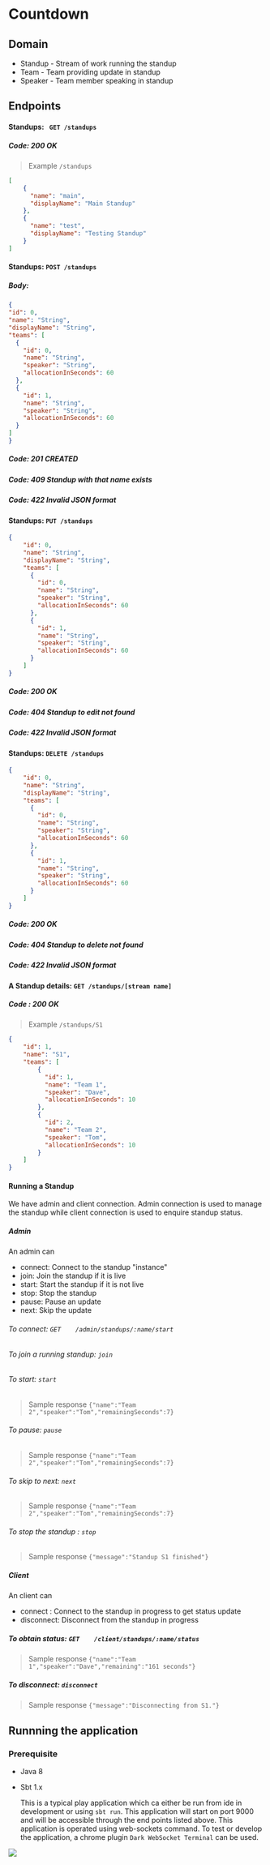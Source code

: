 # Countdown

## Domain
  - Standup - Stream of work running the standup
  - Team - Team providing update in standup
  - Speaker - Team member speaking in standup
## Endpoints
  #### Standups: ``` GET /standups```
  ##### Code: 200 OK
  > Example ```/standups```
```json
[
    {
      "name": "main",
      "displayName": "Main Standup"
    },
    {
      "name": "test",
      "displayName": "Testing Standup"
    }
]
```
  #### Standups: ``` POST /standups ```
  ##### Body: 
  ```json
 {
  "id": 0,
  "name": "String",
  "displayName": "String",
  "teams": [
    {
      "id": 0,
      "name": "String",
      "speaker": "String",
      "allocationInSeconds": 60
    }, 
    {
      "id": 1,
      "name": "String",
      "speaker": "String",
      "allocationInSeconds": 60
    }
  ]
 } 
  ```
  ##### Code: 201 CREATED
  ##### Code: 409 Standup with that name exists
  ##### Code: 422 Invalid JSON format
  
  #### Standups: ``` PUT /standups ```
```json
{
    "id": 0,
    "name": "String",
    "displayName": "String",
    "teams": [
      {
        "id": 0,
        "name": "String",
        "speaker": "String",
        "allocationInSeconds": 60
      }, 
      {
        "id": 1,
        "name": "String",
        "speaker": "String",
        "allocationInSeconds": 60
      }
    ]
} 
```
   ##### Code: 200 OK
   ##### Code: 404 Standup to edit not found
   ##### Code: 422 Invalid JSON format
   
  #### Standups: ``` DELETE /standups ```
```json
{
    "id": 0,
    "name": "String",
    "displayName": "String",
    "teams": [
      {
        "id": 0,
        "name": "String",
        "speaker": "String",
        "allocationInSeconds": 60
      }, 
      {
        "id": 1,
        "name": "String",
        "speaker": "String",
        "allocationInSeconds": 60
      }
    ]
} 
```
   ##### Code: 200 OK
   ##### Code: 404 Standup to delete not found
   ##### Code: 422 Invalid JSON format
   
  #### A Standup details: ```GET /standups/[stream name]```
  ##### Code : 200 OK
 > Example ```/standups/S1```
```json
{
    "id": 1,
    "name": "S1",
    "teams": [
        {
          "id": 1,
          "name": "Team 1",
          "speaker": "Dave",
          "allocationInSeconds": 10
        },
        {
          "id": 2,
          "name": "Team 2",
          "speaker": "Tom",
          "allocationInSeconds": 10
        }
    ]
}
```
  #### Running a Standup
    
  We have admin and client connection. Admin connection is used to manage the standup while client connection is used to
  enquire standup status.  
    
  ##### Admin
  An admin can 
  * connect: Connect to the standup "instance"
  * join: Join the standup if it is live
  * start: Start the standup if it is not live
  * stop: Stop the standup
  * pause: Pause an update
  * next: Skip the update  
  
  ###### To connect: ```GET    /admin/standups/:name/start```
   
  ###### To join a running standup: ```join```
    
  ###### To start: ```start```
  > Sample response ```{"name":"Team 2","speaker":"Tom","remainingSeconds":7}```
  
  ###### To pause: ```pause```
  > Sample response ```{"name":"Team 2","speaker":"Tom","remainingSeconds":7}```
  
  ###### To skip to next: ```next```
  > Sample response ``` {"name":"Team 2","speaker":"Tom","remainingSeconds":7} ```

  ###### To stop the standup : ```stop```
  > Sample response ``` {"message":"Standup S1 finished"} ```

  ##### Client
  An client can 
  * connect : Connect to the standup in progress to get status update
  * disconnect: Disconnect from the standup in progress

  ##### To obtain status: ```GET    /client/standups/:name/status```
    
  > Sample response ``` {"name":"Team 1","speaker":"Dave","remaining":"161 seconds"} ```
  
  ##### To disconnect: ```disconnect```
  > Sample response ``` {"message":"Disconnecting from S1."} ```    

## Runnning the application

### Prerequisite
* Java 8
* Sbt 1.x

    This is a typical play application which ca either be run from ide in development or using ```sbt run```. 
This application will start on port 9000 and will be accessible through the end points listed above.
    This application is operated using web-sockets command. To test or develop the application, a chrome
plugin ```Dark WebSocket Terminal``` can be used. 

![](dwst.png)
